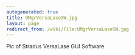```yaml
---
autogenerated: true
title: UMgrVersaLaseSW.jpg
layout: page
redirect_from: /wiki/File:UMgrVersaLaseSW.jpg
---
```


Pic of Stradus VersaLase GUI Software
